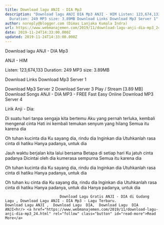 ```yaml
---
title: Download lagu ANJI - DIA Mp3
description: "Download lagu ANJI DIA Mp3 ANJI - HIM Listen: 123,674,133
  Duration: 249 MP3 size: 3.89MB Download Links Download Mp3 Server 1"
author: noreply@blogger.com (Dimas Lanjaka Kumala Indra)
url: https://www.webmanajemen.com/2019/11/download-lagu-anji-dia-mp3_24.html
date: 2019-11-24T14:33:00.000Z
updated: 2019-11-24T14:33:00.000Z
---
```


Download lagu ANJI - DIA Mp3

  ANJI - HIM 

  Listen: 123,674,133 
  Duration: 249 
  MP3 size: 3.89MB 

  Download Links 
  Download Mp3 Server 1 

  Download Mp3 Server 2 
  Download Server 3 
  Play / Stream [3.89 MB] Download Songs ANJI - DIA MP3 - FREE Fast Easy Online 
  Download MP3 Server 4 


                             
Lirik Anji - Dia:
                             
Di suatu hari tanpa sengaja kita bertemu
  Aku yang pernah terluka, kembali mengenal cinta
  Hati ini kembali temukan senyum yang hilang
  Semua itu karena dia
  
  Oh tuhan kucinta dia
  Ku sayang dia, rindu dia
  Inginkan dia
  Utuhkanlah rasa cinta di hatiku
  Hanya padanya, untuk dia
  
  Jauh waktu berjalan kita lalui bersama
  Betapa di setiap hari
  Ku jatuh cinta padanya
  Dicintai oleh dia kumerasa sempurna
  Semua itu karena dia
  
  Oh tuhan kucinta dia
  Ku sayang dia, rindu dia
  Inginkan dia
  Utuhkanlah rasa cinta di hatiku
  Hanya padanya, untuk dia
  
  Oh tuhan ku cinta dia
  Ku sayang dia, rindu dia
  Inginkan dia
  Utuhkanlah rasa cinta di hatiku
  Hanya padanya, untuk dia
  Hanya padanya, untuk dia                                 
                                 
                             Download Lagu Gratis ANJI - DIA di Gudang Lagu , Download Lagu ANJI - DIA Mp3 - Lagu Terbaru.                                                         Download Lagu ANJI ,  Download Lagu  DIA,  Download Lagu  DIA ANJI<hr/> <a href="https://www.webmanajemen.com/2019/11/download-lagu-anji-dia-mp3_24.html" rel="follow" class="button" id="read-more">Read More</a>
